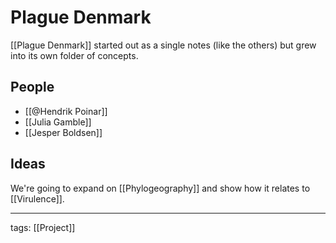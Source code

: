 # Plague Denmark
[[Plague Denmark]] started out as a single notes (like the others) but grew into its own folder of concepts.

## People
- [[@Hendrik Poinar]]
- [[Julia Gamble]]
- [[Jesper Boldsen]]

## Ideas
We're going to expand on [[Phylogeography]] and show how it relates to [[Virulence]].

---

tags: [[Project]]